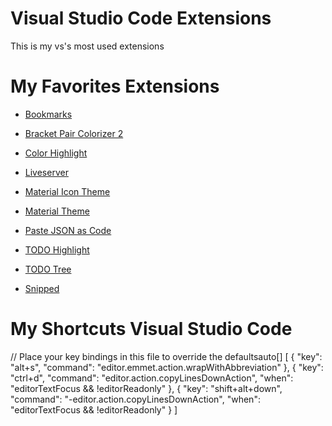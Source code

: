 # Visual Studio Code Extensions
This is my vs's most used extensions

# My Favorites Extensions

* [Bookmarks](https://marketplace.visualstudio.com/items?itemName=alefragnani.Bookmarks)

* [Bracket Pair Colorizer 2](https://marketplace.visualstudio.com/items?itemName=CoenraadS.bracket-pair-colorizer-2)

* [Color Highlight](https://marketplace.visualstudio.com/items?itemName=naumovs.color-highlight)

* [Liveserver](https://marketplace.visualstudio.com/items?itemName=ritwickdey.LiveServer)

* [Material Icon Theme](https://marketplace.visualstudio.com/items?itemName=PKief.material-icon-theme)

* [Material Theme](https://marketplace.visualstudio.com/items?itemName=Equinusocio.vsc-material-theme)

* [Paste JSON as Code](https://marketplace.visualstudio.com/items?itemName=quicktype.quicktype)

* [TODO Highlight](https://marketplace.visualstudio.com/items?itemName=wayou.vscode-todo-highlight)

* [TODO Tree](https://marketplace.visualstudio.com/items?itemName=Gruntfuggly.todo-tree)

* [Snipped](https://marketplace.visualstudio.com/items?itemName=JeffersonLicet.snipped)



# My Shortcuts Visual Studio Code
// Place your key bindings in this file to override the defaultsauto[]
[
    {
        "key": "alt+s",
        "command": "editor.emmet.action.wrapWithAbbreviation"
    },
    {
        "key": "ctrl+d",
        "command": "editor.action.copyLinesDownAction",
        "when": "editorTextFocus && !editorReadonly"
    },
    {
        "key": "shift+alt+down",
        "command": "-editor.action.copyLinesDownAction",
        "when": "editorTextFocus && !editorReadonly"
    }
]
